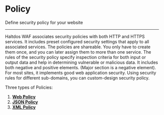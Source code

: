 # Policy

Define security policy for your website

---

Haltdos WAF associates security policies with both HTTP and HTTPS services. It includes preset configured security settings that apply to all associated services. The policies are shareable. You only have to create them once, and you can later assign them to more than one service. The rules of the security policy specify inspection criteria for both input or output data and help in determining vulnerable or malicious data. It includes both negative and positive elements. (Major section is a negative element). For most sites, it implements good web application security. Using security rules for different sub-domains, you can custom-design security policy.

Three types of Policies:

1. [**Web Policy**](web.md)
2. [**JSON Policy**](json.md)
3. [**XML Policy**](xml.md)